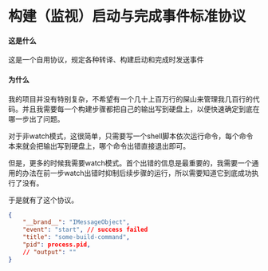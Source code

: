 # 构建（监视）启动与完成事件标准协议

#### 这是什么
这是一个自用协议，规定各种转译、构建启动和完成时发送事件

#### 为什么
我的项目并没有特别复杂，不希望有一个几十上百万行的屎山来管理我几百行的代码。并且我需要每一个构建步骤都把自己的输出写到硬盘上，以便快速确定到底在哪一步出了问题。

对于非watch模式，这很简单，只需要写一个shell脚本依次运行命令，每个命令本来就会把输出写到硬盘上，哪个命令出错直接退出即可。

但是，更多的时候我需要watch模式。首个出错的信息是最重要的，我需要一个通用的办法在前一步watch出错时抑制后续步骤的运行，所以需要知道它到底成功执行了没有。

于是就有了这个协议。

```json
{
	"__brand__": "IMessageObject",
	"event": "start", // success failed
	"title": "some-build-command",
	"pid": process.pid,
	// "output": ""
}
```
